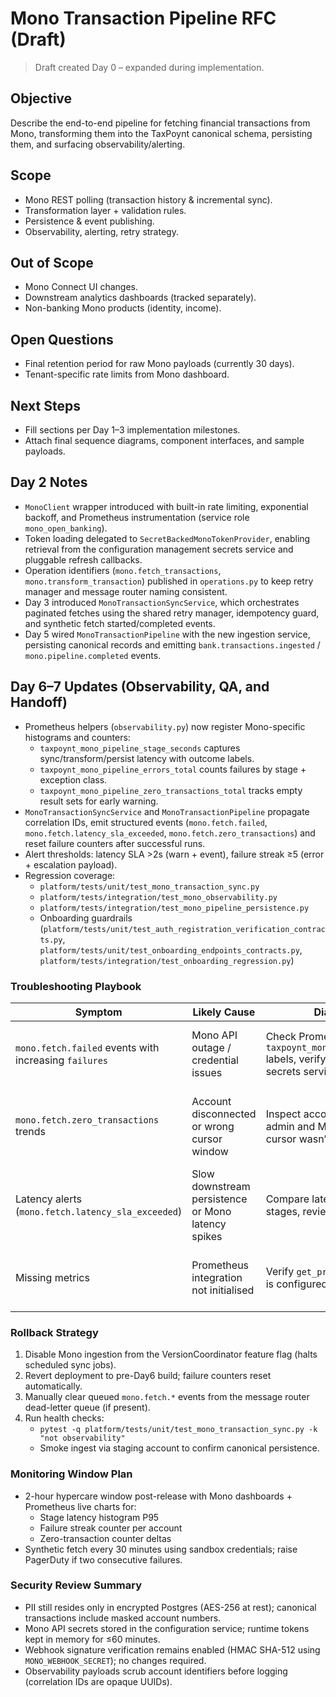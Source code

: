 # Mono Transaction Pipeline RFC (Draft)

> Draft created Day 0 – expanded during implementation.

## Objective
Describe the end-to-end pipeline for fetching financial transactions from Mono, transforming them into the TaxPoynt canonical schema, persisting them, and surfacing observability/alerting.

## Scope
- Mono REST polling (transaction history & incremental sync).
- Transformation layer + validation rules.
- Persistence & event publishing.
- Observability, alerting, retry strategy.

## Out of Scope
- Mono Connect UI changes.
- Downstream analytics dashboards (tracked separately).
- Non-banking Mono products (identity, income).

## Open Questions
- Final retention period for raw Mono payloads (currently 30 days).
- Tenant-specific rate limits from Mono dashboard.

## Next Steps
- Fill sections per Day 1–3 implementation milestones.
- Attach final sequence diagrams, component interfaces, and sample payloads.

## Day 2 Notes
- `MonoClient` wrapper introduced with built-in rate limiting, exponential backoff, and Prometheus instrumentation (service role `mono_open_banking`).
- Token loading delegated to `SecretBackedMonoTokenProvider`, enabling retrieval from the configuration management secrets service and pluggable refresh callbacks.
- Operation identifiers (`mono.fetch_transactions`, `mono.transform_transaction`) published in `operations.py` to keep retry manager and message router naming consistent.
- Day 3 introduced `MonoTransactionSyncService`, which orchestrates paginated fetches using the shared retry manager, idempotency guard, and synthetic fetch started/completed events.
- Day 5 wired `MonoTransactionPipeline` with the new ingestion service, persisting canonical records and emitting `bank.transactions.ingested` / `mono.pipeline.completed` events.

## Day 6–7 Updates (Observability, QA, and Handoff)
- Prometheus helpers (`observability.py`) now register Mono-specific histograms and counters:
  - `taxpoynt_mono_pipeline_stage_seconds` captures sync/transform/persist latency with outcome labels.
  - `taxpoynt_mono_pipeline_errors_total` counts failures by stage + exception class.
  - `taxpoynt_mono_pipeline_zero_transactions_total` tracks empty result sets for early warning.
- `MonoTransactionSyncService` and `MonoTransactionPipeline` propagate correlation IDs, emit structured events (`mono.fetch.failed`, `mono.fetch.latency_sla_exceeded`, `mono.fetch.zero_transactions`) and reset failure counters after successful runs.
- Alert thresholds: latency SLA >2s (warn + event), failure streak ≥5 (error + escalation payload).
- Regression coverage:
  - `platform/tests/unit/test_mono_transaction_sync.py`
  - `platform/tests/integration/test_mono_observability.py`
  - `platform/tests/integration/test_mono_pipeline_persistence.py`
  - Onboarding guardrails (`platform/tests/unit/test_auth_registration_verification_contracts.py`, `platform/tests/unit/test_onboarding_endpoints_contracts.py`, `platform/tests/integration/test_onboarding_regression.py`)

### Troubleshooting Playbook
| Symptom | Likely Cause | Diagnostic Steps | Mitigation |
| --- | --- | --- | --- |
| `mono.fetch.failed` events with increasing `failures` | Mono API outage / credential issues | Check Prometheus `taxpoynt_mono_pipeline_errors_total` labels, verify token freshness via secrets service | Rotate tokens, enable backoff override, notify Mono support if persistent |
| `mono.fetch.zero_transactions` trends | Account disconnected or wrong cursor window | Inspect account state in TaxPoynt admin and Mono dashboard, ensure cursor wasn’t advanced manually | Trigger manual resync with adjusted date range, confirm webhook connectivity |
| Latency alerts (`mono.fetch.latency_sla_exceeded`) | Slow downstream persistence or Mono latency spikes | Compare latency histogram across stages, review DB write metrics | Scale ingestion workers, enable shard-specific retry, tune AsyncSession pool |
| Missing metrics | Prometheus integration not initialised | Verify `get_prometheus_integration()` is configured at startup | Re-enable Prometheus init in `main.py` or fall back to MetricsAggregator |

### Rollback Strategy
1. Disable Mono ingestion from the VersionCoordinator feature flag (halts scheduled sync jobs).
2. Revert deployment to pre-Day6 build; failure counters reset automatically.
3. Manually clear queued `mono.fetch.*` events from the message router dead-letter queue (if present).
4. Run health checks:
   - `pytest -q platform/tests/unit/test_mono_transaction_sync.py -k "not observability"`
   - Smoke ingest via staging account to confirm canonical persistence.

### Monitoring Window Plan
- 2-hour hypercare window post-release with Mono dashboards + Prometheus live charts for:
  - Stage latency histogram P95
  - Failure streak counter per account
  - Zero-transaction counter deltas
- Synthetic fetch every 30 minutes using sandbox credentials; raise PagerDuty if two consecutive failures.

### Security Review Summary
- PII still resides only in encrypted Postgres (AES-256 at rest); canonical transactions include masked account numbers.
- Mono API secrets stored in the configuration service; runtime tokens kept in memory for ≤60 minutes.
- Webhook signature verification remains enabled (HMAC SHA-512 using `MONO_WEBHOOK_SECRET`); no changes required.
- Observability payloads scrub account identifiers before logging (correlation IDs are opaque UUIDs).
